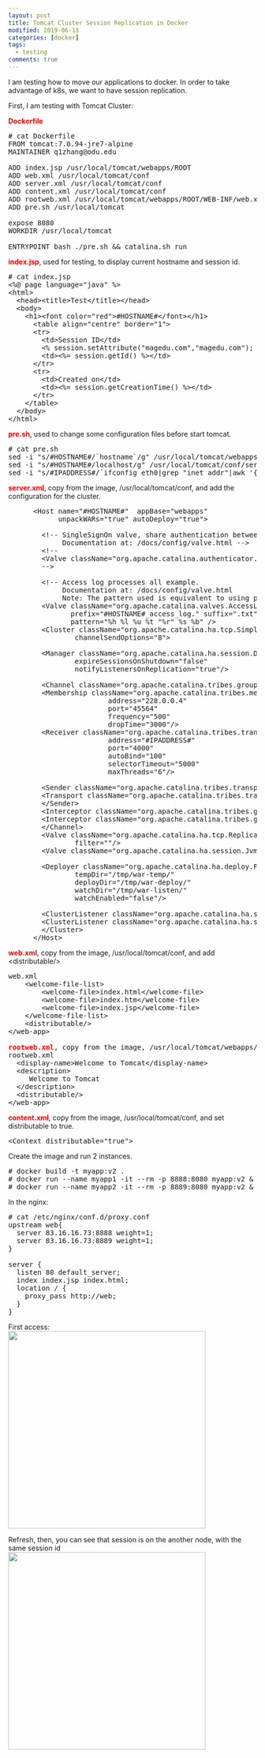 ```yaml
---
layout: post
title: Tomcat Cluster Session Replication in Docker
modified: 2019-06-13
categories: [docker]
tags: 
  - testing
comments: true
---
```

I am testing how to move our applications to docker. 
In order to take advantage of k8s, we want to have session replication.

First, I am testing with Tomcat Cluster:

<span style="color:#ff0000;"><strong>Dockerfile</strong></span>
<pre class="prettyprint lang-sql linenums=1 ">
# cat Dockerfile 
FROM tomcat:7.0.94-jre7-alpine
MAINTAINER q1zhang@odu.edu

ADD index.jsp /usr/local/tomcat/webapps/ROOT
ADD web.xml /usr/local/tomcat/conf
ADD server.xml /usr/local/tomcat/conf
ADD content.xml /usr/local/tomcat/conf
ADD rootweb.xml /usr/local/tomcat/webapps/ROOT/WEB-INF/web.xml
ADD pre.sh /usr/local/tomcat

expose 8080
WORKDIR /usr/local/tomcat

ENTRYPOINT bash ./pre.sh && catalina.sh run
</pre>

<span style="color:#ff0000;"><strong>index.jsp</strong></span>, used for testing, to display current hostname and session id.
<pre class="prettyprint lang-sql linenums=1 ">
# cat index.jsp 
&lt;%@ page language="java" %&gt;
&lt;html&gt;
  &lt;head&gt;&lt;title&gt;Test&lt;/title&gt;&lt;/head&gt;
  &lt;body&gt;
    &lt;h1&gt;&lt;font color="red"&gt;#HOSTNAME#&lt;/font&gt;&lt;/h1&gt;
      &lt;table align="centre" border="1"&gt;
      &lt;tr&gt;
        &lt;td&gt;Session ID&lt;/td&gt;
        &lt;% session.setAttribute("magedu.com","magedu.com"); %&gt;
        &lt;td&gt;&lt;%= session.getId() %&gt;&lt;/td&gt;
      &lt;/tr&gt;
      &lt;tr&gt;
        &lt;td&gt;Created on&lt;/td&gt;
        &lt;td&gt;&lt;%= session.getCreationTime() %&gt;&lt;/td&gt;
      &lt;/tr&gt;
    &lt;/table&gt;
  &lt;/body&gt;
&lt;/html&gt;
</pre>

<span style="color:#ff0000;"><strong>pre.sh</strong></span>, used to change some configuration files before start tomcat.
<pre class="prettyprint lang-sql linenums=1 ">
# cat pre.sh 
sed -i "s/#HOSTNAME#/`hostname`/g" /usr/local/tomcat/webapps/ROOT/index.jsp
sed -i "s/#HOSTNAME#/localhost/g" /usr/local/tomcat/conf/server.xml
sed -i "s/#IPADDRESS#/`ifconfig eth0|grep "inet addr"|awk '{print $2}'|sed 's/addr://g'`/g" /usr/local/tomcat/conf/server.xml
</pre>

<span style="color:#ff0000;"><strong>server.xml</strong></span>, copy from the image, /usr/local/tomcat/conf, and add the configuration for the cluster.
<pre class="prettyprint lang-sql linenums=1 ">
      &lt;Host name="#HOSTNAME#"  appBase="webapps"
            unpackWARs="true" autoDeploy="true"&gt;

        &lt;!-- SingleSignOn valve, share authentication between web applications
             Documentation at: /docs/config/valve.html --&gt;
        &lt;!--
        &lt;Valve className="org.apache.catalina.authenticator.SingleSignOn" /&gt;
        --&gt;

        &lt;!-- Access log processes all example.
             Documentation at: /docs/config/valve.html
             Note: The pattern used is equivalent to using pattern="common" --&gt;
        &lt;Valve className="org.apache.catalina.valves.AccessLogValve" directory="logs"
               prefix="#HOSTNAME#_access_log." suffix=".txt"
               pattern="%h %l %u %t &quot;%r&quot; %s %b" /&gt;
        &lt;Cluster className="org.apache.catalina.ha.tcp.SimpleTcpCluster"
                channelSendOptions="8"&gt;

        &lt;Manager className="org.apache.catalina.ha.session.DeltaManager"
                expireSessionsOnShutdown="false"
                notifyListenersOnReplication="true"/&gt;

        &lt;Channel className="org.apache.catalina.tribes.group.GroupChannel"&gt;
        &lt;Membership className="org.apache.catalina.tribes.membership.McastService"
                        address="228.0.0.4"
                        port="45564"
                        frequency="500"
                        dropTime="3000"/&gt;
        &lt;Receiver className="org.apache.catalina.tribes.transport.nio.NioReceiver"
                        address="#IPADDRESS#" 
                        port="4000"
                        autoBind="100"
                        selectorTimeout="5000"
                        maxThreads="6"/&gt;

        &lt;Sender className="org.apache.catalina.tribes.transport.ReplicationTransmitter"&gt;
        &lt;Transport className="org.apache.catalina.tribes.transport.nio.PooledParallelSender"/&gt;
        &lt;/Sender&gt;
        &lt;Interceptor className="org.apache.catalina.tribes.group.interceptors.TcpFailureDetector"/&gt;
        &lt;Interceptor className="org.apache.catalina.tribes.group.interceptors.MessageDispatch15Interceptor"/&gt;
        &lt;/Channel&gt;
        &lt;Valve className="org.apache.catalina.ha.tcp.ReplicationValve"
                filter=""/&gt;
        &lt;Valve className="org.apache.catalina.ha.session.JvmRouteBinderValve"/&gt;

        &lt;Deployer className="org.apache.catalina.ha.deploy.FarmWarDeployer"
                tempDir="/tmp/war-temp/"
                deployDir="/tmp/war-deploy/"
                watchDir="/tmp/war-listen/"
                watchEnabled="false"/&gt;

        &lt;ClusterListener className="org.apache.catalina.ha.session.JvmRouteSessionIDBinderListener"/&gt;
        &lt;ClusterListener className="org.apache.catalina.ha.session.ClusterSessionListener"/&gt;
        &lt;/Cluster&gt;
      &lt;/Host&gt;
</pre>

<span style="color:#ff0000;"><strong>web.xml</strong></span>, copy from the image, /usr/local/tomcat/conf, and add &lt;distributable/&gt;
<pre class="prettyprint lang-sql linenums=1 ">
web.xml
    &lt;welcome-file-list&gt;
        &lt;welcome-file&gt;index.html&lt;/welcome-file&gt;
        &lt;welcome-file&gt;index.htm&lt;/welcome-file&gt;
        &lt;welcome-file&gt;index.jsp&lt;/welcome-file&gt;
    &lt;/welcome-file-list&gt;
    &lt;distributable/&gt;
&lt;/web-app&gt;

<span style="color:#ff0000;"><strong>rootweb.xml</strong></span>, copy from the image, /usr/local/tomcat/webapps/ROOT/WEB-INF/web.xml, and add &lt;distributable/&gt;
rootweb.xml
  &lt;display-name&gt;Welcome to Tomcat&lt;/display-name&gt;
  &lt;description&gt;
     Welcome to Tomcat
  &lt;/description&gt;
  &lt;distributable/&gt; 
&lt;/web-app&gt;
</pre>

<span style="color:#ff0000;"><strong>content.xml</strong></span>, copy from the image, /usr/local/tomcat/conf, and set distributable to true.
<pre class="prettyprint lang-sql linenums=1 ">
&lt;Context distributable="true"&gt;
</pre>

Create the image and run 2 instances.
<pre class="prettyprint lang-sql linenums=1 ">
# docker build -t myapp:v2 .
# docker run --name myapp1 -it --rm -p 8888:8080 myapp:v2 &
# docker run --name myapp2 -it --rm -p 8889:8080 myapp:v2 &
</pre>

In the nginx:
<pre class="prettyprint lang-sql linenums=1 ">
# cat /etc/nginx/conf.d/proxy.conf
upstream web{
  server 83.16.16.73:8888 weight=1;
  server 83.16.16.73:8889 weight=1;
}

server {
  listen 80 default_server;
  index index.jsp index.html;
  location / {
    proxy_pass http://web;
  }
}
</pre>

First access:<br/>
<img src="{{site.baseurl}}/images/20190613.1.png" width="400"/>

Refresh, then, you can see that session is on the another node, with the same session id<br/>
<img src="{{site.baseurl}}/images/20190613.2.png" width="400"/>
